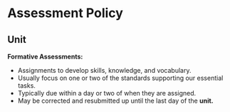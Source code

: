 # Assessment Policy

## Unit

**Formative Assessments:**
* Assignments to develop skills, knowledge, and vocabulary.
* Usually focus on one or two of the standards supporting our essential tasks.
* Typically due within a day or two of when they are assigned.
* May be corrected and resubmitted up until the last day of the **unit.**
